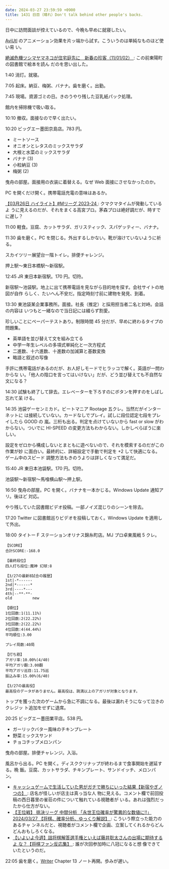 ```yaml
---
date: 2024-03-27 23:59:59 +0900
title: 1431 日目（晴れ）Don't talk behind other people's backs.
---
```


日中に訪問面談が控えているので、今晩も早めに就寝したい。

[AviUtl] のアニメーション効果を片ッ端から試す。こういうのは単純なものほど使い易
い。

[絶滅危機ツシマヤマネコが住宅庭先に　新春の珍客（11/01/02）
](https://www.youtube.com/watch?v=0j3Z4IS50qo): この前東陽町の図書館で絵本を読ん
だのを思い出した。

1:40 消灯。就寝。

7:05 起床。納豆、梅粥、バナナ。歯を磨く。出勤。

7:45 現場。資源ゴミの日。きのうやり残した豆乳紙パック処理。

館内を掃除機で吸い取る。

10:10 撤収。面接なので早く出たい。

10:20 ビッグエー墨田京島店。783 円。

* ミートソース
* オニオンとレタスのミックスサラダ
* 大根と水菜のミックスサラダ
* バナナ (3)
* 小粒納豆 (3)
* 梅粥 (2)

曳舟の部屋。面接用の衣装に着替える。なぜ Web 面接にさせなかったのか。

PC を開くだけ開く。携帯電話充電の意味はあるか。

[【03月26日 ハイライト】#Mリーグ 2023-24
](https://www.youtube.com/watch?v=RH8DTYz7bm4): クマクマタイムが発動しているよ
うに見えるのだが、それをまくる高宮プロ。茅森プロは絶好調だが、時すでに遅し？

11:00 軽食。豆腐、カットサラダ、ガリスティック、スパゲッティー、バナナ。

11:30 歯を磨く。PC を閉じる。外出するしかない。靴が溶けていないように祈る。

スカイツリー展望台一階トイレ。排便チャレンジ。

押上駅～東日本橋駅～新宿駅。

12:45 JR 東日本新宿駅。170 円。切符。

新宿駅～池袋駅。地上に出て携帯電話を見ながら目的地を探す。会社サイトの地図が自作
らしく、たいへん不安だ。指定時刻寸前に建物を発見、到着。

13:30 東池袋某企業事務所。面接。社長（推定）と採用担当者二名と対峙。会話の内容は
いつもと一緒なので当日記には綴らず割愛。

珍しいことにペーパーテストあり。制限時間 45 分だが、早めに終わるタイプの問題集。

* 英単語を並び替えて文を組み立てる
* 中学一年生レベルの多項式単純化と一次方程式
* 二進数、十六進数、十進数の加減算と基数変換
* 略語と叙述の写像

手許に携帯電話があるのだが、お人好しモードでヒラッコで解く。英語が一問わからな
い。「他人の陰口を言ってはいけない」だが、どう並び替えても不自然な文になる？

14:30 試験も終了して辞去。エレベーターを下ろすのにボタンを押すのをしばし忘れて呆
ける。

14:35 池袋ゲーセンミカド。ビートマニア Rootage 五クレ。当然だがインターネットに
は接続していない。カードなしでプレイ。試しに段位認定七段をプレイしたら GOOD の
嵐。三桁も出る。判定を点けていないから fast or slow がわからない。ついでに
HI-SPEED の変更方法もわからない。しかしべらぼうに楽しい。

設定をゼロから構成しないとまともに遊べないので、それを模索するのだがこの作業が妙
に面白い。最終的に、詳細設定で手動で判定を +2 して快適になる。ゲーム中のスピード
調整方法もきのうよりは詳しくなって満足だ。

15:40 JR 東日本池袋駅。170 円。切符。

池袋駅～新宿駅～馬喰横山駅～押上駅。

16:50 曳舟の部屋。PC を開く。バナナを一本かじる。Windows Update 通知アリ。後ほど
対応。

やり残していた図書館ビデオ投稿。一部ノイズ混じりのシーンを除去。

17:20 Twitter に図書館巡りビデオを投稿しておく。Windows Update を適用して外出。

<blockquote class="twitter-tweet" data-media-max-width="720">
<a href="https://twitter.com/showa_yojyo/status/1772901254605185072"></a>
</blockquote>
<script async src="https://platform.twitter.com/widgets.js" charset="utf-8"></script>

18:00 タイトー F ステーションオリナス錦糸町店。MJ プロ卓東風戦 5 クレ。

```text
【SCORE】
合計SCORE:-168.0

【最終段位】
四人打ち段位:魔神 幻球:8

【3/27の最新8試合の履歴】
1st|-*------
2nd|*------*
3rd|----*---
4th|--**-**-
old         new

【順位】
1位回数:1(11.11%)
2位回数:2(22.22%)
3位回数:2(22.22%)
4位回数:4(44.44%)
平均順位:3.00

プレイ局数:40局

【打ち筋】
アガリ率:10.00%(4/40)
平均アガリ翻:3.00翻
平均アガリ巡目:11.75巡
振込み率:15.00%(6/40)

【3/27の最高役】
最高役のデータがありません。最高役は、跳満以上のアガリが対象となります。
```

トップを獲った次のゲームから急に不調になる。最後は漏れそうになって泣きのクレジッ
ト追加をせずに退席。

20:25 ビッグエー墨田業平店。538 円。

* ガーリックバター風味のチキンプレート
* 野菜ミックスサンド
* チョコチップメロンパン

曳舟の部屋。排便チャレンジ。入浴。

風呂から出る。PC を開く。ディスククリナップが終わるまで食事開始を遅延する。晩
飯。豆腐、カットサラダ、チキンプレート、サンドイッチ、メロンパン。

* [キャッシュゲームで生活していた男がガチで勝ちにいった結果【新宿やぎノつの】
  ](https://www.youtube.com/watch?v=rsUaBCEFUTM): 店名が怪しいが店主は真っ当な人
  物に見える。コメント欄で前回投稿の西日暮里の雀荘の件について触れている視聴者が
  いる。あれは強烈だったから仕方がない。
* [【王位戦】 挑決リーグ 中間分析 「永世王位確率が驚異的な数値に!!」 2024/03/27
  【将棋、確率分析、ゆっくり解説】
  ](https://www.youtube.com/watch?v=x_UuUbhSOBY): こういう際立った能力のあるチャ
  ンネルだと、視聴者がコメント欄で企画、立案してくれるからどんどんおもしろくなる。
* [【いよいよ今週】詰将棋解答選手権といえば藤井聡太さんの出場に期待するよ
  な？【将棋ファン反応集】
  ](https://www.youtube.com/watch?v=Gqi-8Vh-iJU): 誰が次回参加時に八冠になると想
  像できていたというのだ。

22:05 歯を磨く。[Writer] Chapter 13 ノート再開。歩みが遅い。

[AviUtl]: https://spring-fragrance.mints.ne.jp/aviutl/
[Writer]: https://documentation.libreoffice.org/en/english-documentation/writer/
